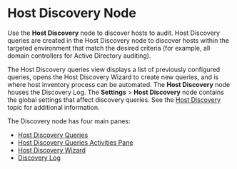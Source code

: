 # Host Discovery Node

Use the **Host Discovery** node to discover hosts to audit. Host Discovery queries are created in
the Host Discovery node to discover hosts within the targeted environment that match the desired
criteria (for example, all domain controllers for Active Directory auditing).

The Host Discovery queries view displays a list of previously configured queries, opens the Host
Discovery Wizard to create new queries, and is where host inventory process can be automated. The
**Host Discovery** node houses the Discovery Log. The **Settings** > **Host Discovery** node
contains the global settings that affect discovery queries. See the
[Host Discovery](/docs/accessanalyzer/11.6/accessanalyzer/admin/settings/hostdiscovery.md)
topic for additional information.

The Discovery node has four main panes:

- [Host Discovery Queries](/docs/accessanalyzer/11.6/accessanalyzer/admin/hostdiscovery/queries.md)
- [Host Discovery Queries Activities Pane](/docs/accessanalyzer/11.6/accessanalyzer/admin/hostdiscovery/activities.md)
- [Host Discovery Wizard](/docs/accessanalyzer/11.6/accessanalyzer/admin/hostdiscovery/wizard/overview.md)
- [Discovery Log](/docs/accessanalyzer/11.6/accessanalyzer/admin/hostdiscovery/log.md)
